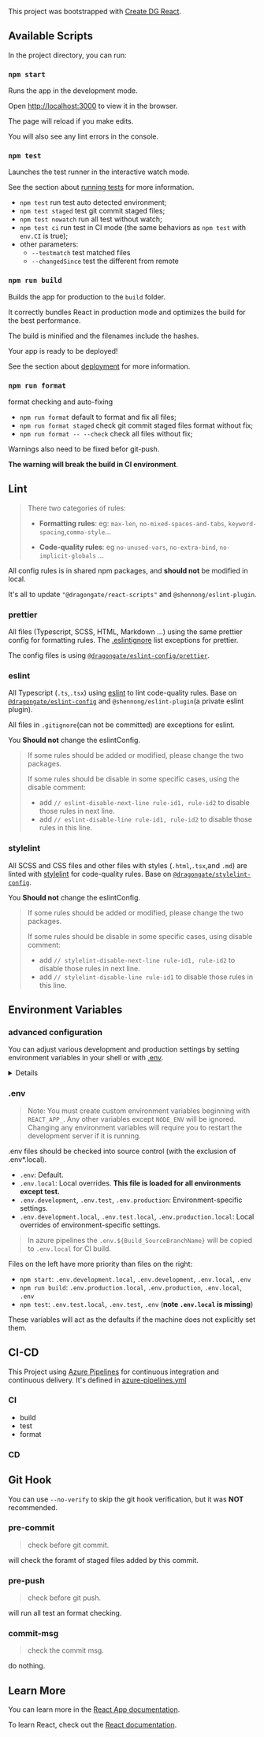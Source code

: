 This project was bootstrapped with [Create DG React](https://github.com/MS-DG/create-dg-react).

## Available Scripts

In the project directory, you can run:

### `npm start`

Runs the app in the development mode.

Open [http://localhost:3000](http://localhost:3000) to view it in the browser.

The page will reload if you make edits.

You will also see any lint errors in the console.

### `npm test`

Launches the test runner in the interactive watch mode.

See the section about [running tests](https://facebook.github.io/create-react-app/docs/running-tests) for more information.

- `npm test` run test auto detected environment;
- `npm test staged` test git commit staged files;
- `npm test nowatch` run all test without watch;
- `npm test ci` run test in CI mode (the same behaviors as `npm test` with `env.CI` is true);
- other parameters:
  - `--testmatch` test matched files
  - `--changedSince` test the different from remote

### `npm run build`

Builds the app for production to the `build` folder.

It correctly bundles React in production mode and optimizes the build for the best performance.

The build is minified and the filenames include the hashes.

Your app is ready to be deployed!

See the section about [deployment](#ci-cd) for more information.

### `npm run format`

format checking and auto-fixing

- `npm run format` default to format and fix all files;
- `npm run format staged` check git commit staged files format without fix;
- `npm run format -- --check` check all files without fix;

Warnings also need to be fixed befor git-push.

**The warning will break the build in CI environment**.

## Lint

> There two categories of rules:
>
> - **Formatting rules**: eg: `max-len`, `no-mixed-spaces-and-tabs`, `keyword-spacing`,`comma-style`...
>
> - **Code-quality rules**: eg `no-unused-vars`, `no-extra-bind`, `no-implicit-globals` ...

All config rules is in shared npm packages, and **should not** be modified in local.

It's all to update `"@dragongate/react-scripts"` and `@shennong/eslint-plugin`.

### prettier

All files (Typescript, SCSS, HTML, Markdown ...) using the same prettier config for formatting rules.
The [.eslintignore](.eslintignore) list exceptions for prettier.

The config files is using [`@dragongate/eslint-config/prettier`](https://github.com/MS-DG/create-dg-react/blob/master/packages/eslint-config-react-app/prettier.js).

### eslint

All Typescript (`.ts`,`.tsx`) using [eslint](https://eslint.org/) to lint code-quality rules.
Base on [`@dragongate/eslint-config`](https://github.com/MS-DG/create-dg-react/tree/master/packages/eslint-config-react-app) and `@shennong/eslint-plugin`(a private eslint plugin).

All files in `.gitignore`(can not be committed) are exceptions for eslint.

You **Should not** change the eslintConfig.

> If some rules should be added or modified, please change the two packages.
>
> If some rules should be disable in some specific cases, using the disable comment:
>
> - add `// eslint-disable-next-line rule-id1, rule-id2` to disable those rules in next line.
> - add `// eslint-disable-line rule-id1, rule-id2` to disable those rules in this line.

### stylelint

All SCSS and CSS files and other files with styles (`.html`,`.tsx`,and `.md`) are linted with [stylelint](https://stylelint.io/) for code-quality rules.
Base on [`@dragongate/stylelint-config`](https://github.com/MS-DG/create-dg-react/tree/master/packages/stylelint-config).

You **Should not** change the eslintConfig.

> If some rules should be added or modified, please change the two packages.
>
> If some rules should be disable in some specific cases, using disable comment:
>
> - add `// stylelint-disable-next-line rule-id1, rule-id2` to disable those rules in next line.
> - add `// stylelint-disable-line rule-id1` to disable those rules in this line.

## Environment Variables

### advanced configuration

<summary>

You can adjust various development and production settings by setting environment variables in your shell or with [.env](#.env).

<details>

> Note: You do not need to declare `REACT_APP_` before the below variables as you would with custom environment variables.

| Variable                | Development | Production | Usage                                                                                                                                                                                                                                                                                                                                                                                                                                                                                                                                                                                                                                                                    |
| :---------------------- | :---------: | :--------: | :----------------------------------------------------------------------------------------------------------------------------------------------------------------------------------------------------------------------------------------------------------------------------------------------------------------------------------------------------------------------------------------------------------------------------------------------------------------------------------------------------------------------------------------------------------------------------------------------------------------------------------------------------------------------- |
| BROWSER                 |   ✅ Used   | 🚫 Ignored | By default, Create React App will open the default system browser, favoring Chrome on macOS. Specify a [browser](https://github.com/sindresorhus/open#app) to override this behavior, or set it to `none` to disable it completely. If you need to customize the way the browser is launched, you can specify a node script instead. Any arguments passed to `npm start` will also be passed to this script, and the url where your app is served will be the last argument. Your script's file name must have the `.js` extension.                                                                                                                                      |
| BROWSER_ARGS            |   ✅ Used   | 🚫 Ignored | When the `BROWSER` environment variable is specified, any arguments that you set to this environment variable will be passed to the browser instance. Multiple arguments are supported as a space separated list. By default, no arguments are passed through to browsers.                                                                                                                                                                                                                                                                                                                                                                                               |
| HOST                    |   ✅ Used   | 🚫 Ignored | By default, the development web server binds to all hostnames on the device (`localhost`, LAN network address, etc.). You may use this variable to specify a different host.                                                                                                                                                                                                                                                                                                                                                                                                                                                                                             |
| PORT                    |   ✅ Used   | 🚫 Ignored | By default, the development web server will attempt to listen on port 3000 or prompt you to attempt the next available port. You may use this variable to specify a different port.                                                                                                                                                                                                                                                                                                                                                                                                                                                                                      |
| HTTPS                   |   ✅ Used   | 🚫 Ignored | When set to `true`, Create React App will run the development server in `https` mode.                                                                                                                                                                                                                                                                                                                                                                                                                                                                                                                                                                                    |
| PUBLIC_URL              | 🚫 Ignored  |  ✅ Used   | Create React App assumes your application is hosted at the serving web server's root or a subpath as specified in [`package.json` (`homepage`)](deployment#building-for-relative-paths). Normally, Create React App ignores the hostname. You may use this variable to force assets to be referenced verbatim to the url you provide (hostname included). This may be particularly useful when using a CDN to host your application.                                                                                                                                                                                                                                     |
| CI                      |   ✅ Used   |  ✅ Used   | When set to `true`, Create React App treats warnings as failures in the build. It also makes the test runner non-watching. Most CIs set this flag by default.                                                                                                                                                                                                                                                                                                                                                                                                                                                                                                            |
| REACT_EDITOR            |   ✅ Used   | 🚫 Ignored | When an app crashes in development, you will see an error overlay with clickable stack trace. When you click on it, Create React App will try to determine the editor you are using based on currently running processes, and open the relevant source file. You can [send a pull request to detect your editor of choice](https://github.com/facebook/create-react-app/issues/2636). Setting this environment variable overrides the automatic detection. If you do it, make sure your systems [PATH](<https://en.wikipedia.org/wiki/PATH_(variable)>) environment variable points to your editor’s bin folder. You can also set it to `none` to disable it completely. |
| CHOKIDAR_USEPOLLING     |   ✅ Used   | 🚫 Ignored | When set to `true`, the watcher runs in polling mode, as necessary inside a VM. Use this option if `npm start` isn't detecting changes.                                                                                                                                                                                                                                                                                                                                                                                                                                                                                                                                  |
| GENERATE_SOURCEMAP      | 🚫 Ignored  |  ✅ Used   | When set to `false`, source maps are not generated for a production build. This solves out of memory (OOM) issues on some smaller machines.                                                                                                                                                                                                                                                                                                                                                                                                                                                                                                                              |
| NODE_PATH               |   ✅ Used   |  ✅ Used   | Same as [`NODE_PATH` in Node.js](https://nodejs.org/api/modules.html#modules_loading_from_the_global_folders), but only relative folders are allowed. Can be handy for emulating a monorepo setup by setting `NODE_PATH=src`.                                                                                                                                                                                                                                                                                                                                                                                                                                            |
| INLINE_RUNTIME_CHUNK    | 🚫 Ignored  |  ✅ Used   | By default, Create React App will embed the runtime script into `index.html` during the production build. When set to `false`, the script will not be embedded and will be imported as usual. This is normally required when dealing with CSP.                                                                                                                                                                                                                                                                                                                                                                                                                           |
| IMAGE_INLINE_SIZE_LIMIT | 🚫 Ignored  |  ✅ Used   | By default, images smaller than 10,000 bytes are encoded as a data URI in base64 and inlined in the CSS or JS build artifact. Set this to control the size limit in bytes. Setting it to 0 will disable the inlining of images.                                                                                                                                                                                                                                                                                                                                                                                                                                          |
| EXTEND_ESLINT           |   ✅ Used   |  ✅ Used   | When set to `true`, ESLint configs that extend `eslint-config-react-app` will be used by `eslint-loader`. Any rules that are set to `"error"` will stop the application from building.                                                                                                                                                                                                                                                                                                                                                                                                                                                                                   |
| TSC_COMPILE_ON_ERROR    |   ✅ Used   |  ✅ Used   | When set to `true`, you can run and properly build TypeScript projects even if there are TypeScript type check errors. These errors are printed as warnings in the terminal and/or browser console.                                                                                                                                                                                                                                                                                                                                                                                                                                                                      |

</details>
</summary>

### .env

> Note: You must create custom environment variables beginning with `REACT_APP_`. Any other variables except `NODE_ENV` will be ignored. Changing any environment variables will require you to restart the development server if it is running.

.env files should be checked into source control (with the exclusion of .env\*.local).

- `.env`: Default.
- `.env.local`: Local overrides. **This file is loaded for all environments except test.**
- `.env.development`, `.env.test`, `.env.production`: Environment-specific settings.
- `.env.development.local`, `.env.test.local`, `.env.production.local`: Local overrides of environment-specific settings.

> In azure pipelines the `.env.${Build_SourceBranchName}` will be copied to `.env.local` for CI build.

Files on the left have more priority than files on the right:

- `npm start`: `.env.development.local`, `.env.development`, `.env.local`, `.env`
- `npm run build`: `.env.production.local`, `.env.production`, `.env.local`, `.env`
- `npm test`: `.env.test.local`, `.env.test`, `.env` (**note `.env.local` is missing**)

These variables will act as the defaults if the machine does not explicitly set them.

## CI-CD

This Project using [Azure Pipelines](https://docs.microsoft.com/en-us/azure/devops/pipelines/ecosystems/javascript) for continuous integration and continuous delivery.
It's defined in [azure-pipelines.yml](azure-pipelines.yml)

### CI

- build
- test
- format

### CD

## Git Hook

You can use `--no-verify` to skip the git hook verification, but it was **NOT** recommended.

### pre-commit

> check before git commit.

will check the foramt of staged files added by this commit.

### pre-push

> check before git push.

will run all test an format checking.

### commit-msg

> check the commit msg.

do nothing.

## Learn More

You can learn more in the [React App documentation](https://facebook.github.io/create-react-app/docs/getting-started).

To learn React, check out the [React documentation](https://reactjs.org/).

